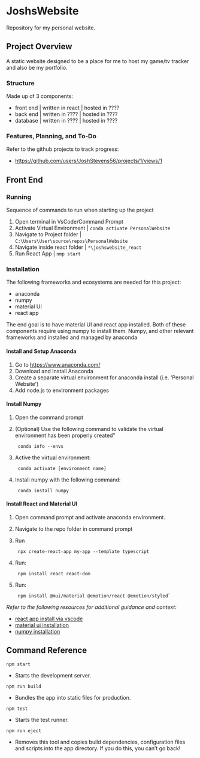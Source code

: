 # JoshsWebsite

Repository for my personal website.

## Project Overview

A static website designed to be a place for me to host my game/tv tracker and also be my portfolio.

### Structure

Made up of 3 components:

- front end | written in react | hosted in ????
- back end | written in ???? | hosted in ????
- database | written in ???? | hosted in ????

### Features, Planning, and To-Do

Refer to the github projects to track progress:

- <https://github.com/users/JoshStevens56/projects/1/views/1>

## Front End

### Running

Sequence of commands to run when starting up the project

1. Open terminal in VsCode/Command Prompt
2. Activate Virtual Environment | `conda activate PersonalWebsite`
3. Navigate to Project folder | `C:\Users\User\source\repos\PersonalWebsite`
4. Navigate inside react folder | `*\joshswebsite_react`
5. Run React App | `nmp start`

### Installation

The following frameworks and ecosystems are needed for this project:

- anaconda
- numpy
- material UI
- react app

The end goal is to have material UI and react app installed. Both of these components require using numpy to install them. Numpy, and other relevant frameworks and installed and managed by anaconda

#### Install and Setup Anaconda

1. Go to <https://www.anaconda.com/>
2. Download and Install Anaconda
3. Create a separate virtual environment for anaconda install (i.e. 'Personal Website')
4. Add node.js to environment packages

#### Install Numpy

1. Open the command prompt
2. (Optional) Use the following command to validate the virtual environment has been properly created"

        conda info --envs

3. Active the virtual environment:

        conda activate [environment name]
4. Install numpy with the following command:

        conda install numpy

#### Install React and Material UI

1. Open command prompt and activate anaconda environment.
2. Navigate to the repo folder in command prompt
3. Run

        npx create-react-app my-app --template typescript

4. Run:

        npm install react react-dom
5. Run:

        npm install @mui/material @emotion/react @emotion/styled`

*Refer to the following resources for additional guidance and context:*

- [react app install via vscode](<https://code.visualstudio.com/docs/nodejs/reactjs-tutorial>)
- [material ui installation](https://mui.com/material-ui/getting-started/installation/)
- [numpy installation](<https://numpy.org/install/>)

## Command Reference

`npm start`

- Starts the development server.

`npm run build`

- Bundles the app into static files for production.

`npm test`

- Starts the test runner.

`npm run eject`

- Removes this tool and copies build dependencies, configuration files and scripts into the app directory. If you do this, you can’t go back!
